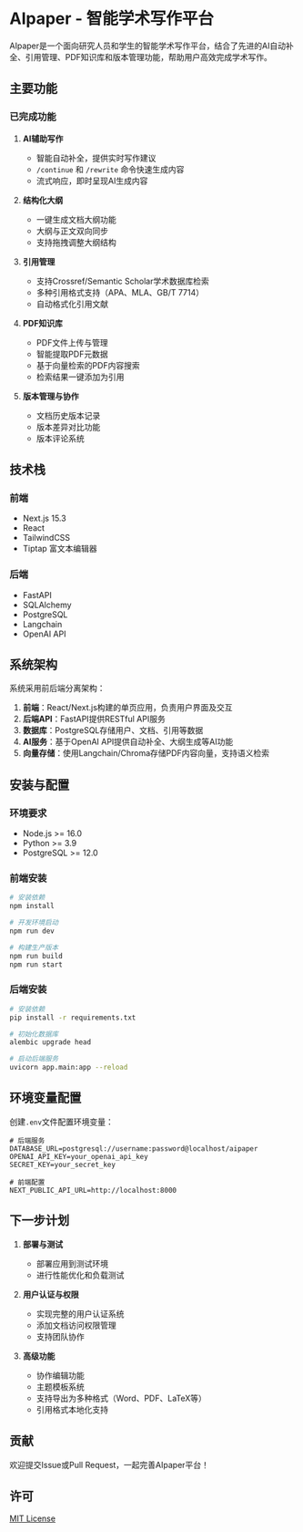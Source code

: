 # AIpaper - 智能学术写作平台

AIpaper是一个面向研究人员和学生的智能学术写作平台，结合了先进的AI自动补全、引用管理、PDF知识库和版本管理功能，帮助用户高效完成学术写作。

## 主要功能

### 已完成功能

1. **AI辅助写作**
   - 智能自动补全，提供实时写作建议
   - `/continue` 和 `/rewrite` 命令快速生成内容
   - 流式响应，即时呈现AI生成内容

2. **结构化大纲**
   - 一键生成文档大纲功能
   - 大纲与正文双向同步
   - 支持拖拽调整大纲结构

3. **引用管理**
   - 支持Crossref/Semantic Scholar学术数据库检索
   - 多种引用格式支持（APA、MLA、GB/T 7714）
   - 自动格式化引用文献

4. **PDF知识库**
   - PDF文件上传与管理
   - 智能提取PDF元数据
   - 基于向量检索的PDF内容搜索
   - 检索结果一键添加为引用

5. **版本管理与协作**
   - 文档历史版本记录
   - 版本差异对比功能
   - 版本评论系统

## 技术栈

### 前端
- Next.js 15.3
- React
- TailwindCSS
- Tiptap 富文本编辑器

### 后端
- FastAPI
- SQLAlchemy
- PostgreSQL
- Langchain
- OpenAI API

## 系统架构

系统采用前后端分离架构：

1. **前端**：React/Next.js构建的单页应用，负责用户界面及交互
2. **后端API**：FastAPI提供RESTful API服务
3. **数据库**：PostgreSQL存储用户、文档、引用等数据
4. **AI服务**：基于OpenAI API提供自动补全、大纲生成等AI功能
5. **向量存储**：使用Langchain/Chroma存储PDF内容向量，支持语义检索

## 安装与配置

### 环境要求
- Node.js >= 16.0
- Python >= 3.9
- PostgreSQL >= 12.0

### 前端安装
```bash
# 安装依赖
npm install

# 开发环境启动
npm run dev

# 构建生产版本
npm run build
npm run start
```

### 后端安装
```bash
# 安装依赖
pip install -r requirements.txt

# 初始化数据库
alembic upgrade head

# 启动后端服务
uvicorn app.main:app --reload
```

## 环境变量配置

创建`.env`文件配置环境变量：

```
# 后端服务
DATABASE_URL=postgresql://username:password@localhost/aipaper
OPENAI_API_KEY=your_openai_api_key
SECRET_KEY=your_secret_key

# 前端配置
NEXT_PUBLIC_API_URL=http://localhost:8000
```

## 下一步计划

1. **部署与测试**
   - 部署应用到测试环境
   - 进行性能优化和负载测试

2. **用户认证与权限**
   - 实现完整的用户认证系统
   - 添加文档访问权限管理
   - 支持团队协作

3. **高级功能**
   - 协作编辑功能
   - 主题模板系统
   - 支持导出为多种格式（Word、PDF、LaTeX等）
   - 引用格式本地化支持

## 贡献

欢迎提交Issue或Pull Request，一起完善AIpaper平台！

## 许可

[MIT License](LICENSE) 